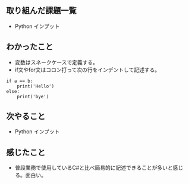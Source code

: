 ## 取り組んだ課題一覧 
- Python インプット
## わかったこと
- 変数はスネークケースで定義する。
- if文やfor文はコロン打って次の行をインデントして記述する。  
```
if a == b:
    print('Hello')
else:
    print('bye')
```
## 次やること  
- Python インプット
## 感じたこと 
- 普段業務で使用しているC#と比べ簡易的に記述できることが多いと感じる。面白い。   